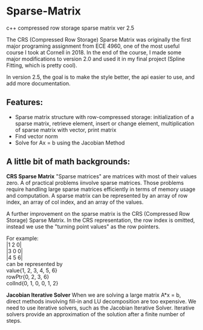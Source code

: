 # Sparse-Matrix
c++ compressed row storage sparse matrix ver 2.5

The CRS (Compressed Row Storage) Sparse Matrix was originally the first major programing assignment from ECE 4960, one of the most useful course I took at Cornell in 2018. In the end of the course, I made some major modifications to version 2.0 and used it in my final project (Spline Fitting, which is pretty cool). 

In version 2.5, the goal is to make the style better, the api easier to use, and add more documentation.

## Features:
* Sparse matrix structure with row-compressed storage: initialization of a sparse matrix, retrieve element, insert or change element, multiplication of sparse matrix with vector, print matrix
* Find vector norm
* Solve for Ax = b using the Jacobian Method

## A little bit of math backgrounds:
**CRS Sparse Matrix**
"Sparse matrices" are matrices with most of their values zero. A of practical problems iinvolve sparse matrices. Those problems require handling large sparse matrices efficiently in terms of memory usage and computation. A sparse matrix can be represented by an array of row index, an array of col index, and an array of the values. 

A further improvement on the sparse matrix is the CRS (Compressed Row Storage) Sparse Matrix. In the CRS representation, the row index is omitted, instead we use the "turning point values" as the row pointers. 


For example: <br />
|1 2 0| <br />
|3 0 0| <br />
|4 5 6| <br />
can be represented by <br />
value{1, 2, 3, 4, 5, 6} <br />
rowPtr{0, 2, 3, 6} <br />
colInd{0, 1, 0, 0, 1, 2} <br />

**Jacobian Iterative Solver**
When we are solving a large matrix A*x = b, direct methods involving fill-in and LU decomposition are too expensive. We need to use iterative solvers, such as the Jacobian Iterative Solver. Iterative solvers provide an approximation of the solution after a finite number of steps.


